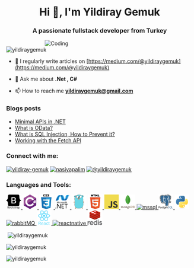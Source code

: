 <h1 align="center">Hi 👋, I'm Yildiray Gemuk</h1>
<h3 align="center">A passionate fullstack developer from Turkey</h3>
<img align="right" alt="Coding" width="400" src="https://c.tenor.com/flflC6GFzO8AAAAd/sultan-alrefaei-programmer.gif">
<p align="left"> <img src="https://komarev.com/ghpvc/?username=yildiraygemuk&label=Profile%20views&color=0e75b6&style=flat" alt="yildiraygemuk" /> </p>

- 📝 I regularly write articles on [https://medium.com/@yildiraygemuk](https://medium.com/@yildiraygemuk)

- 💬 Ask me about **.Net , C#**

- 📫 How to reach me **yildiraygemuk@gmail.com**

### Blogs posts
<!-- BLOG-POST-LIST:START -->
- [Minimal APIs in .NET](https://medium.com/@yildiraygemuk/minimal-apis-in-net-c8e4ac5e17e7?source=rss-97779c53ec24------2)
- [What is OData?](https://medium.com/@yildiraygemuk/what-is-odata-219ae50fc28e?source=rss-97779c53ec24------2)
- [What is SQL Injection, How to Prevent it?](https://medium.com/@yildiraygemuk/what-is-sql-injection-how-to-prevent-it-4fcbaf2a85f2?source=rss-97779c53ec24------2)
- [Working with the Fetch API](https://medium.com/@yildiraygemuk/working-with-the-fetch-api-5aaaad20a151?source=rss-97779c53ec24------2)
<!-- BLOG-POST-LIST:END -->

<h3 align="left">Connect with me:</h3>
<p align="left">
<a href="https://linkedin.com/in/yildiray-gemuk" target="blank"><img align="center" src="https://raw.githubusercontent.com/rahuldkjain/github-profile-readme-generator/master/src/images/icons/Social/linked-in-alt.svg" alt="yildiray-gemuk" height="30" width="40" /></a>
<a href="https://instagram.com/nasiyapalim" target="blank"><img align="center" src="https://raw.githubusercontent.com/rahuldkjain/github-profile-readme-generator/master/src/images/icons/Social/instagram.svg" alt="nasiyapalim" height="30" width="40" /></a>
<a href="https://medium.com/@yildiraygemuk" target="blank"><img align="center" src="https://raw.githubusercontent.com/rahuldkjain/github-profile-readme-generator/master/src/images/icons/Social/medium.svg" alt="@yildiraygemuk" height="30" width="40" /></a>
</p>

<h3 align="left">Languages and Tools:</h3>
<p align="left"> <a href="https://getbootstrap.com" target="_blank" rel="noreferrer"> <img src="https://raw.githubusercontent.com/devicons/devicon/master/icons/bootstrap/bootstrap-plain-wordmark.svg" alt="bootstrap" width="40" height="40"/> </a> <a href="https://www.w3schools.com/cs/" target="_blank" rel="noreferrer"> <img src="https://raw.githubusercontent.com/devicons/devicon/master/icons/csharp/csharp-original.svg" alt="csharp" width="40" height="40"/> </a> <a href="https://www.w3schools.com/css/" target="_blank" rel="noreferrer"> <img src="https://raw.githubusercontent.com/devicons/devicon/master/icons/css3/css3-original-wordmark.svg" alt="css3" width="40" height="40"/> </a> <a href="https://dotnet.microsoft.com/" target="_blank" rel="noreferrer"> <img src="https://raw.githubusercontent.com/devicons/devicon/master/icons/dot-net/dot-net-original-wordmark.svg" alt="dotnet" width="40" height="40"/> </a> <a href="https://golang.org" target="_blank" rel="noreferrer"> <img src="https://raw.githubusercontent.com/devicons/devicon/master/icons/go/go-original.svg" alt="go" width="40" height="40"/> </a> <a href="https://www.w3.org/html/" target="_blank" rel="noreferrer"> <img src="https://raw.githubusercontent.com/devicons/devicon/master/icons/html5/html5-original-wordmark.svg" alt="html5" width="40" height="40"/> </a> <a href="https://developer.mozilla.org/en-US/docs/Web/JavaScript" target="_blank" rel="noreferrer"> <img src="https://raw.githubusercontent.com/devicons/devicon/master/icons/javascript/javascript-original.svg" alt="javascript" width="40" height="40"/> </a> <a href="https://www.mongodb.com/" target="_blank" rel="noreferrer"> <img src="https://raw.githubusercontent.com/devicons/devicon/master/icons/mongodb/mongodb-original-wordmark.svg" alt="mongodb" width="40" height="40"/> </a> <a href="https://www.microsoft.com/en-us/sql-server" target="_blank" rel="noreferrer"> <img src="https://www.svgrepo.com/show/303229/microsoft-sql-server-logo.svg" alt="mssql" width="40" height="40"/> </a> <a href="https://www.postgresql.org" target="_blank" rel="noreferrer"> <img src="https://raw.githubusercontent.com/devicons/devicon/master/icons/postgresql/postgresql-original-wordmark.svg" alt="postgresql" width="40" height="40"/> </a> <a href="https://www.python.org" target="_blank" rel="noreferrer"> <img src="https://raw.githubusercontent.com/devicons/devicon/master/icons/python/python-original.svg" alt="python" width="40" height="40"/> </a> <a href="https://www.rabbitmq.com" target="_blank" rel="noreferrer"> <img src="https://www.vectorlogo.zone/logos/rabbitmq/rabbitmq-icon.svg" alt="rabbitMQ" width="40" height="40"/> </a> <a href="https://reactjs.org/" target="_blank" rel="noreferrer"> <img src="https://raw.githubusercontent.com/devicons/devicon/master/icons/react/react-original-wordmark.svg" alt="react" width="40" height="40"/> </a> <a href="https://reactnative.dev/" target="_blank" rel="noreferrer"> <img src="https://reactnative.dev/img/header_logo.svg" alt="reactnative" width="40" height="40"/> </a> <a href="https://redis.io" target="_blank" rel="noreferrer"> <img src="https://raw.githubusercontent.com/devicons/devicon/master/icons/redis/redis-original-wordmark.svg" alt="redis" width="40" height="40"/> </a> </p>



<p>&nbsp;<img align="center" src="https://github-readme-stats.vercel.app/api?username=yildiraygemuk&show_icons=true&locale=en" alt="yildiraygemuk" /></p>

<p><img align="center" src="https://github-readme-streak-stats.herokuapp.com/?user=yildiraygemuk&" alt="yildiraygemuk" /></p>

<p><img align="left" src="https://github-readme-stats.vercel.app/api/top-langs?username=yildiraygemuk&show_icons=true&theme=synthwave&locale=en&layout=compact" alt="yildiraygemuk" /></p>

